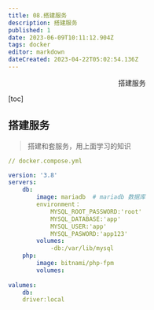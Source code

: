 ```yaml
---
title: 08.搭建服务
description: 搭建服务
published: 1
date: 2023-06-09T10:11:12.904Z
tags: docker
editor: markdown
dateCreated: 2023-04-22T05:02:54.136Z
---
```


<center>搭建服务</center>



[toc]





## 搭建服务

> 搭建和套服务，用上面学习的知识

```yaml
// docker.compose.yml

version: '3.8'
servers: 
	db: 
		image: mariadb  # mariadb 数据库
		environment： 
			MYSQL_ROOT_PASSWORD:'root'
			MYSQL_DATABASE:'app'
			MYSQL_USER:'app'
			MYSQL_PASWORD:'app123'
		volumes:
			-db:/var/lib/mysql
	php: 
		image: bitnami/php-fpm
		volumes:
			
valumes:
	db:
	driver:local
```

